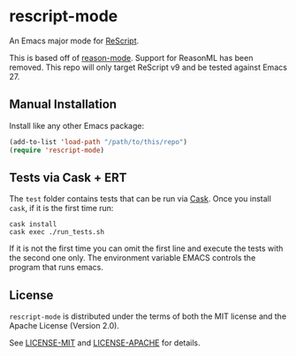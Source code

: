 # rescript-mode

An Emacs major mode for [ReScript](https://rescript-lang.org/).

This is based off of
[reason-mode](https://github.com/reasonml-editor/reason-mode).
Support for ReasonML has been removed.  This repo will only target
ReScript v9 and be tested against Emacs 27.

## Manual Installation

Install like any other Emacs package:

```lisp
(add-to-list 'load-path "/path/to/this/repo")
(require 'rescript-mode)
```

## Tests via Cask + ERT

The `test` folder contains tests that can be run via
[Cask](https://github.com/cask/cask).  Once you install `cask`, if it
is the first time run:

```
cask install
cask exec ./run_tests.sh
```

If it is not the first time you can omit the first line and execute
the tests with the second one only.  The environment variable EMACS
controls the program that runs emacs.

## License

`rescript-mode` is distributed under the terms of both the MIT license
and the Apache License (Version 2.0).

See [LICENSE-MIT](LICENSE-MIT) and [LICENSE-APACHE](LICENSE-APACHE)
for details.
